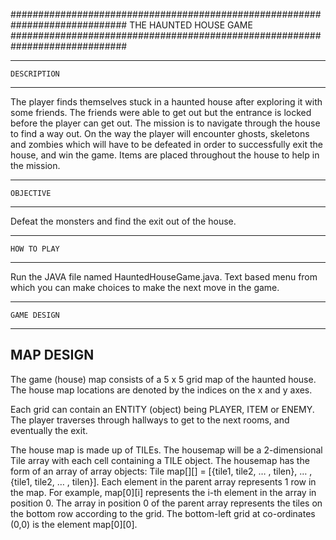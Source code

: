 #############################################################################
				THE HAUNTED HOUSE GAME
#############################################################################

--------------------------------
	DESCRIPTION
--------------------------------
The player finds themselves stuck in a haunted house after exploring it with some friends. The friends were able to get out but the entrance is locked before the player can get out. The mission is to navigate through the house to find a way out. On the way the player will encounter ghosts, skeletons and zombies which will have to be defeated in order to successfully exit the house, and win the game. Items are placed throughout the house to help in the mission.

--------------------------------
	OBJECTIVE
--------------------------------
Defeat the monsters and find the exit out of the house.

--------------------------------
	HOW TO PLAY
--------------------------------
Run the JAVA file named HauntedHouseGame.java. Text based menu from which you can make choices to make the next move in the game.

--------------------------------
	GAME DESIGN
--------------------------------

MAP DESIGN
----------
The game (house) map consists of a 5 x 5 grid map of the haunted house. The house map locations are denoted by the indices on the x and y axes.

Each grid can contain an ENTITY (object) being PLAYER, ITEM or ENEMY. The player traverses through hallways to get to the next rooms, and eventually the exit.

The house map is made up of TILEs. The housemap will be a 2-dimensional Tile array with each cell containing a TILE object.
The housemap has the form of an array of array objects:
	Tile map[][] = [{tile1, tile2, … , tilen}, … , {tile1, tile2, … , tilen}].
Each element in the parent array represents 1 row in the map.
For example, map[0][i] represents the i-th element in the array in position 0. The array in position 0 of the parent array represents the tiles on the bottom row according to the grid. The bottom-left grid at co-ordinates (0,0) is the element map[0][0].
